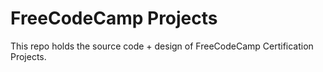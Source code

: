 # FreeCodeCamp Projects

This repo holds the source code + design of FreeCodeCamp Certification Projects.
